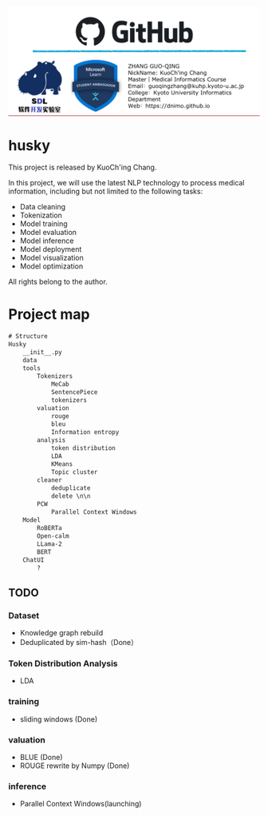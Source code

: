 <div><img src="img/Name_Card.png"/></div>

# husky

This project is released by KuoCh'ing Chang.

In this project, we will use the latest NLP technology to process medical information, including but not limited to the following tasks:

- Data cleaning
- Tokenization
- Model training
- Model evaluation
- Model inference
- Model deployment
- Model visualization
- Model optimization

All rights belong to the author.

# Project map

```text
# Structure
Husky
    __init__.py
    data
    tools
        Tokenizers
            MeCab
            SentencePiece
            tokenizers
        valuation
            rouge
            bleu
            Information entropy
        analysis
            token distribution
            LDA
            KMeans
            Topic cluster
        cleaner
            deduplicate
            delete \n\n
        PCW
            Parallel Context Windows
    Model
        RoBERTa
        Open-calm
        LLama-2
        BERT
    ChatUI
        ?
```

## TODO

### Dataset

* Knowledge graph rebuild
* Deduplicated by sim-hash（Done）

### Token Distribution Analysis

* LDA

### training

* sliding windows (Done)

### valuation

* BLUE (Done)
* ROUGE rewrite by Numpy (Done)

### inference

* Parallel Context Windows(launching)
